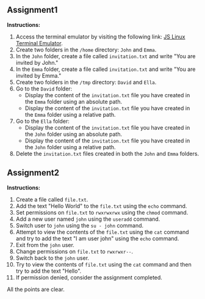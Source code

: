 ## Assignment1

**Instructions:**
1. Access the terminal emulator by visiting the following link: [JS Linux Terminal Emulator](https://bellard.org/jslinux/).
2. Create two folders in the `/home` directory: `John` and `Emma`.
3. In the `John` folder, create a file called `invitation.txt` and write "You are invited by John."
4. In the `Emma` folder, create a file called `invitation.txt` and write "You are invited by Emma."
5. Create two folders in the `/tmp` directory: `David` and `Ella`. 
6. Go to the `David` folder:
   - Display the content of the `invitation.txt` file you have created in the `Emma` folder using an absolute path.
   - Display the content of the `invitation.txt` file you have created in the `Emma` folder using a relative path.
7. Go to the `Ella` folder:
   - Display the content of the `invitation.txt` file you have created in the `John` folder using an absolute path.
   - Display the content of the `invitation.txt` file you have created in the `John` folder using a relative path.
8. Delete the `invitation.txt` files created in both the `John` and `Emma` folders.

## Assignment2

**Instructions:**
1. Create a file called `file.txt`.
2. Add the text "Hello World" to the `file.txt` using the `echo` command.
3. Set permissions on `file.txt` to `rwxrwxrwx` using the `chmod` command.
4. Add a new user named `john` using the `useradd` command.
5. Switch user to `john` using the `su - john` command.
6. Attempt to view the contents of the `file.txt` using the `cat` command and try to add the text "I am user john" using the `echo` command.
7. Exit from the `john` user.
8. Change permissions on `file.txt` to `rwxrwxr--`.
9. Switch back to the `john` user.
10. Try to view the contents of `file.txt` using the `cat` command and then try to add the text "Hello".
11. If permission denied, consider the assignment completed.

All the points are clear.